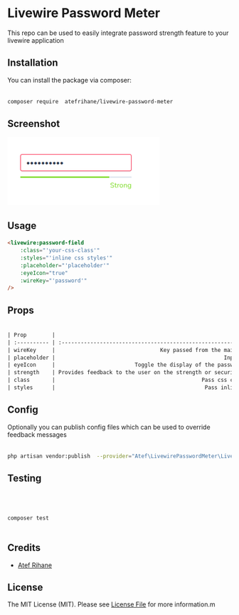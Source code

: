 # Livewire Password Meter

This repo can be used to easily integrate password strength feature to your livewire application

## Installation

You can install the package via composer:

```bash

composer require  atefrihane/livewire-password-meter

```
## Screenshot
  ![Alt Image](https://github.com/atefrihane/Livewire-Password-Meter/blob/main/public/images/demo.png?raw=true)

## Usage

```html
<livewire:password-field
    :class="'your-css-class'"
    :styles="'inline css styles'"
    :placeholder="'placeholder'"
    :eyeIcon="true"
    :wireKey="'password'"
/>
```

## Props

```html

| Prop        |                                                         Description                                                          |
| :---------- | :--------------------------------------------------------------------------------------------------------------------------: |
| wireKey     |                                 Key passed from the main livewire component ( eg: password)                                  |
| placeholder |                                                     Input's placeholder                                                      |
| eyeIcon     |                         Toggle the display of the password text between masked (hidden) and visible.                         |
| strength    | Provides feedback to the user on the strength or security of the password they have entered <mark>( default = false) </mark> |
| class       |                                              Pass css classes to the component                                               |
| styles      |                                               Pass inline css to the component                                               |

```

## Config
Optionally you can publish config files which can be used to override feedback messages

```bash

php artisan vendor:publish  --provider="Atef\LivewirePasswordMeter\LivewirePasswordMeterServiceProvider" --tag="livewire-password-config"


```

## Testing

```bash



composer test



```

## Credits

-   [Atef Rihane](https://github.com/atefrihane)

## License

The MIT License (MIT). Please see [License File](LICENSE.md) for more information.m
